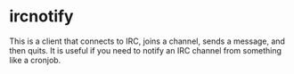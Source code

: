 # ircnotify
This is a client that connects to IRC, joins a channel, sends a message,
and then quits. It is useful if you need to notify an IRC channel from
something like a cronjob.
